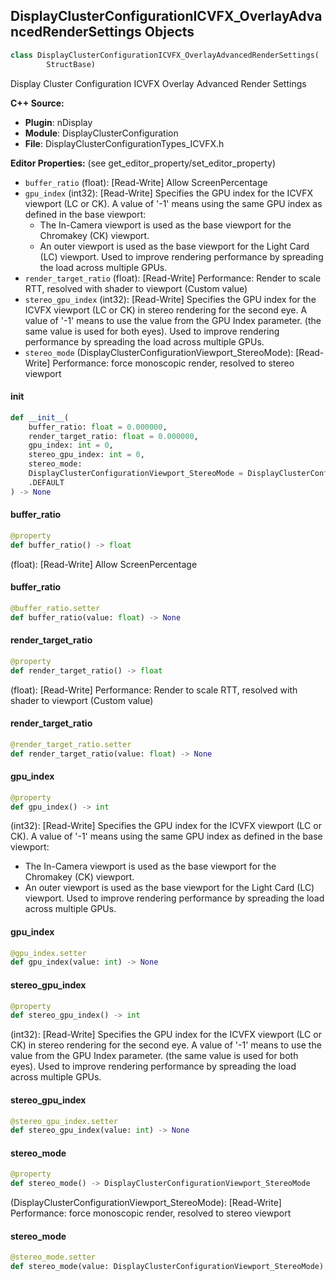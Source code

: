 ## DisplayClusterConfigurationICVFX_OverlayAdvancedRenderSettings Objects

```python
class DisplayClusterConfigurationICVFX_OverlayAdvancedRenderSettings(
        StructBase)
```

Display Cluster Configuration ICVFX Overlay Advanced Render Settings

**C++ Source:**

- **Plugin**: nDisplay
- **Module**: DisplayClusterConfiguration
- **File**: DisplayClusterConfigurationTypes_ICVFX.h

**Editor Properties:** (see get_editor_property/set_editor_property)

- ``buffer_ratio`` (float):  [Read-Write] Allow ScreenPercentage
- ``gpu_index`` (int32):  [Read-Write] Specifies the GPU index for the ICVFX viewport (LC or CK).
  A value of '-1' means using the same GPU index as defined in the base viewport:
  - The In-Camera viewport is used as the base viewport for the Chromakey (CK) viewport.
  - An outer viewport is used as the base viewport for the Light Card (LC) viewport.
  Used to improve rendering performance by spreading the load across multiple GPUs.
- ``render_target_ratio`` (float):  [Read-Write] Performance: Render to scale RTT, resolved with shader to viewport (Custom value)
- ``stereo_gpu_index`` (int32):  [Read-Write] Specifies the GPU index for the ICVFX viewport (LC or CK) in stereo rendering for the second eye.
  A value of '-1' means to use the value from the GPU Index parameter. (the same value is used for both eyes).
  Used to improve rendering performance by spreading the load across multiple GPUs.
- ``stereo_mode`` (DisplayClusterConfigurationViewport_StereoMode):  [Read-Write] Performance: force monoscopic render, resolved to stereo viewport

<a id="unreal.DisplayClusterConfigurationICVFX_OverlayAdvancedRenderSettings.__init__"></a>

#### __init__

```python
def __init__(
    buffer_ratio: float = 0.000000,
    render_target_ratio: float = 0.000000,
    gpu_index: int = 0,
    stereo_gpu_index: int = 0,
    stereo_mode:
    DisplayClusterConfigurationViewport_StereoMode = DisplayClusterConfigurationViewport_StereoMode
    .DEFAULT
) -> None
```

<a id="unreal.DisplayClusterConfigurationICVFX_OverlayAdvancedRenderSettings.buffer_ratio"></a>

#### buffer_ratio

```python
@property
def buffer_ratio() -> float
```

(float):  [Read-Write] Allow ScreenPercentage

<a id="unreal.DisplayClusterConfigurationICVFX_OverlayAdvancedRenderSettings.buffer_ratio"></a>

#### buffer_ratio

```python
@buffer_ratio.setter
def buffer_ratio(value: float) -> None
```

<a id="unreal.DisplayClusterConfigurationICVFX_OverlayAdvancedRenderSettings.render_target_ratio"></a>

#### render_target_ratio

```python
@property
def render_target_ratio() -> float
```

(float):  [Read-Write] Performance: Render to scale RTT, resolved with shader to viewport (Custom value)

<a id="unreal.DisplayClusterConfigurationICVFX_OverlayAdvancedRenderSettings.render_target_ratio"></a>

#### render_target_ratio

```python
@render_target_ratio.setter
def render_target_ratio(value: float) -> None
```

<a id="unreal.DisplayClusterConfigurationICVFX_OverlayAdvancedRenderSettings.gpu_index"></a>

#### gpu_index

```python
@property
def gpu_index() -> int
```

(int32):  [Read-Write] Specifies the GPU index for the ICVFX viewport (LC or CK).
A value of '-1' means using the same GPU index as defined in the base viewport:
- The In-Camera viewport is used as the base viewport for the Chromakey (CK) viewport.
- An outer viewport is used as the base viewport for the Light Card (LC) viewport.
Used to improve rendering performance by spreading the load across multiple GPUs.

<a id="unreal.DisplayClusterConfigurationICVFX_OverlayAdvancedRenderSettings.gpu_index"></a>

#### gpu_index

```python
@gpu_index.setter
def gpu_index(value: int) -> None
```

<a id="unreal.DisplayClusterConfigurationICVFX_OverlayAdvancedRenderSettings.stereo_gpu_index"></a>

#### stereo_gpu_index

```python
@property
def stereo_gpu_index() -> int
```

(int32):  [Read-Write] Specifies the GPU index for the ICVFX viewport (LC or CK) in stereo rendering for the second eye.
A value of '-1' means to use the value from the GPU Index parameter. (the same value is used for both eyes).
Used to improve rendering performance by spreading the load across multiple GPUs.

<a id="unreal.DisplayClusterConfigurationICVFX_OverlayAdvancedRenderSettings.stereo_gpu_index"></a>

#### stereo_gpu_index

```python
@stereo_gpu_index.setter
def stereo_gpu_index(value: int) -> None
```

<a id="unreal.DisplayClusterConfigurationICVFX_OverlayAdvancedRenderSettings.stereo_mode"></a>

#### stereo_mode

```python
@property
def stereo_mode() -> DisplayClusterConfigurationViewport_StereoMode
```

(DisplayClusterConfigurationViewport_StereoMode):  [Read-Write] Performance: force monoscopic render, resolved to stereo viewport

<a id="unreal.DisplayClusterConfigurationICVFX_OverlayAdvancedRenderSettings.stereo_mode"></a>

#### stereo_mode

```python
@stereo_mode.setter
def stereo_mode(value: DisplayClusterConfigurationViewport_StereoMode) -> None
```

<a id="unreal.DisplayClusterConfigurationICVFX_ChromakeyRenderSettings"></a>
